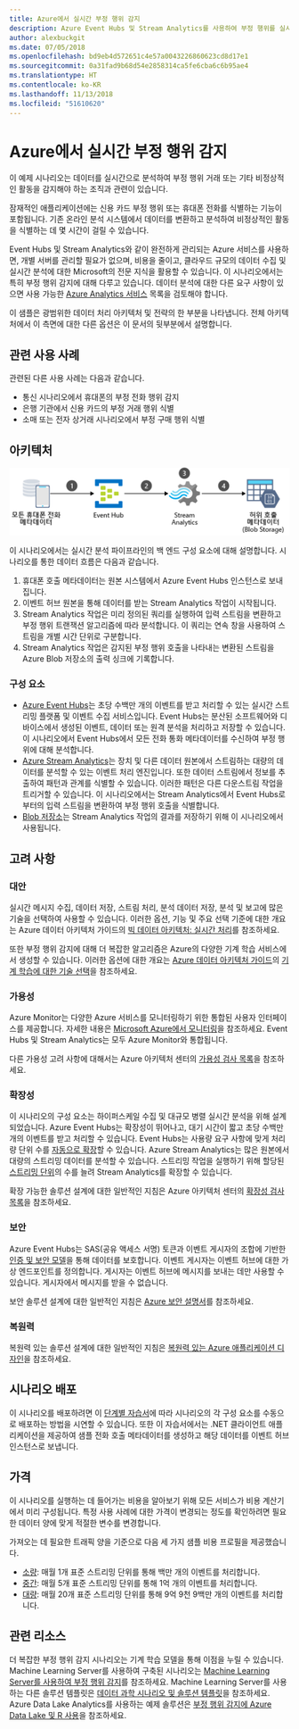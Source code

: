 ```yaml
---
title: Azure에서 실시간 부정 행위 감지
description: Azure Event Hubs 및 Stream Analytics를 사용하여 부정 행위를 실시간으로 검색합니다.
author: alexbuckgit
ms.date: 07/05/2018
ms.openlocfilehash: bd9eb4d572651c4e57a0043226860623cd8d17e1
ms.sourcegitcommit: 0a31fad9b68d54e2858314ca5fe6cba6c6b95ae4
ms.translationtype: HT
ms.contentlocale: ko-KR
ms.lasthandoff: 11/13/2018
ms.locfileid: "51610620"
---
```

# <a name="real-time-fraud-detection-on-azure"></a>Azure에서 실시간 부정 행위 감지

이 예제 시나리오는 데이터를 실시간으로 분석하여 부정 행위 거래 또는 기타 비정상적인 활동을 감지해야 하는 조직과 관련이 있습니다.

잠재적인 애플리케이션에는 신용 카드 부정 행위 또는 휴대폰 전화를 식별하는 기능이 포함됩니다. 기존 온라인 분석 시스템에서 데이터를 변환하고 분석하여 비정상적인 활동을 식별하는 데 몇 시간이 걸릴 수 있습니다.

Event Hubs 및 Stream Analytics와 같이 완전하게 관리되는 Azure 서비스를 사용하면, 개별 서버를 관리할 필요가 없으며, 비용을 줄이고, 클라우드 규모의 데이터 수집 및 실시간 분석에 대한 Microsoft의 전문 지식을 활용할 수 있습니다. 이 시나리오에서는 특히 부정 행위 감지에 대해 다루고 있습니다. 데이터 분석에 대한 다른 요구 사항이 있으면 사용 가능한 [Azure Analytics 서비스][product-category] 목록을 검토해야 합니다.

이 샘플은 광범위한 데이터 처리 아키텍처 및 전략의 한 부분을 나타냅니다. 전체 아키텍처에서 이 측면에 대한 다른 옵션은 이 문서의 뒷부분에서 설명합니다.

## <a name="relevant-use-cases"></a>관련 사용 사례

관련된 다른 사용 사례는 다음과 같습니다.

* 통신 시나리오에서 휴대폰의 부정 전화 행위 감지
* 은행 기관에서 신용 카드의 부정 거래 행위 식별
* 소매 또는 전자 상거래 시나리오에서 부정 구매 행위 식별

## <a name="architecture"></a>아키텍처

![실시간 부정 행위 감지 시나리오의 Azure 구성 요소 아키텍처에 대한 개요][architecture]

이 시나리오에서는 실시간 분석 파이프라인의 백 엔드 구성 요소에 대해 설명합니다. 시나리오를 통한 데이터 흐름은 다음과 같습니다.

1. 휴대폰 호출 메타데이터는 원본 시스템에서 Azure Event Hubs 인스턴스로 보내집니다. 
2. 이벤트 허브 원본을 통해 데이터를 받는 Stream Analytics 작업이 시작됩니다.
3. Stream Analytics 작업은 미리 정의된 쿼리를 실행하여 입력 스트림을 변환하고 부정 행위 트랜잭션 알고리즘에 따라 분석합니다. 이 쿼리는 연속 창을 사용하여 스트림을 개별 시간 단위로 구분합니다.
4. Stream Analytics 작업은 감지된 부정 행위 호출을 나타내는 변환된 스트림을 Azure Blob 저장소의 출력 싱크에 기록합니다.

### <a name="components"></a>구성 요소

* [Azure Event Hubs][docs-event-hubs]는 초당 수백만 개의 이벤트를 받고 처리할 수 있는 실시간 스트리밍 플랫폼 및 이벤트 수집 서비스입니다. Event Hubs는 분산된 소프트웨어와 디바이스에서 생성된 이벤트, 데이터 또는 원격 분석을 처리하고 저장할 수 있습니다. 이 시나리오에서 Event Hubs에서 모든 전화 통화 메타데이터를 수신하여 부정 행위에 대해 분석합니다.
* [Azure Stream Analytics][docs-stream-analytics]는 장치 및 다른 데이터 원본에서 스트림하는 대량의 데이터를 분석할 수 있는 이벤트 처리 엔진입니다. 또한 데이터 스트림에서 정보를 추출하여 패턴과 관계를 식별할 수 있습니다. 이러한 패턴은 다른 다운스트림 작업을 트리거할 수 있습니다. 이 시나리오에서는 Stream Analytics에서 Event Hubs로부터의 입력 스트림을 변환하여 부정 행위 호출을 식별합니다.
* [Blob 저장소](/azure/storage/blobs/storage-blobs-introduction)는 Stream Analytics 작업의 결과를 저장하기 위해 이 시나리오에서 사용됩니다.

## <a name="considerations"></a>고려 사항

### <a name="alternatives"></a>대안

실시간 메시지 수집, 데이터 저장, 스트림 처리, 분석 데이터 저장, 분석 및 보고에 많은 기술을 선택하여 사용할 수 있습니다. 이러한 옵션, 기능 및 주요 선택 기준에 대한 개요는 Azure 데이터 아키텍처 가이드의 [빅 데이터 아키텍처: 실시간 처리](/azure/architecture/data-guide/technology-choices/real-time-ingestion)를 참조하세요.

또한 부정 행위 감지에 대해 더 복잡한 알고리즘은 Azure의 다양한 기계 학습 서비스에서 생성할 수 있습니다. 이러한 옵션에 대한 개요는 [Azure 데이터 아키텍처 가이드](../../data-guide/index.md)의 [기계 학습에 대한 기술 선택](/azure/architecture/data-guide/technology-choices/data-science-and-machine-learning)을 참조하세요.

### <a name="availability"></a>가용성

Azure Monitor는 다양한 Azure 서비스를 모니터링하기 위한 통합된 사용자 인터페이스를 제공합니다. 자세한 내용은 [Microsoft Azure에서 모니터링](/azure/monitoring-and-diagnostics/monitoring-overview)을 참조하세요. Event Hubs 및 Stream Analytics는 모두 Azure Monitor와 통합됩니다. 

다른 가용성 고려 사항에 대해서는 Azure 아키텍처 센터의 [가용성 검사 목록][availability]을 참조하세요.

### <a name="scalability"></a>확장성

이 시나리오의 구성 요소는 하이퍼스케일 수집 및 대규모 병렬 실시간 분석을 위해 설계되었습니다. Azure Event Hubs는 확장성이 뛰어나고, 대기 시간이 짧고 초당 수백만 개의 이벤트를 받고 처리할 수 있습니다. Event Hubs는 사용량 요구 사항에 맞게 처리량 단위 수를 [자동으로 확장](/azure/event-hubs/event-hubs-auto-inflate)할 수 있습니다. Azure Stream Analytics는 많은 원본에서 대량의 스트리밍 데이터를 분석할 수 있습니다. 스트리밍 작업을 실행하기 위해 할당된 [스트리밍 단위](/azure/stream-analytics/stream-analytics-streaming-unit-consumption)의 수를 늘려 Stream Analytics를 확장할 수 있습니다.

확장 가능한 솔루션 설계에 대한 일반적인 지침은 Azure 아키텍처 센터의 [확장성 검사 목록][scalability]을 참조하세요.

### <a name="security"></a>보안

Azure Event Hubs는 SAS(공유 액세스 서명) 토큰과 이벤트 게시자의 조합에 기반한 [인증 및 보안 모델][docs-event-hubs-security-model]을 통해 데이터를 보호합니다. 이벤트 게시자는 이벤트 허브에 대한 가상 엔드포인트를 정의합니다. 게시자는 이벤트 허브에 메시지를 보내는 데만 사용할 수 있습니다. 게시자에서 메시지를 받을 수 없습니다.

보안 솔루션 설계에 대한 일반적인 지침은 [Azure 보안 설명서][security]를 참조하세요.

### <a name="resiliency"></a>복원력

복원력 있는 솔루션 설계에 대한 일반적인 지침은 [복원력 있는 Azure 애플리케이션 디자인][resiliency]을 참조하세요.

## <a name="deploy-the-scenario"></a>시나리오 배포

이 시나리오를 배포하려면 이 [단계별 자습서][tutorial]에 따라 시나리오의 각 구성 요소를 수동으로 배포하는 방법을 시연할 수 있습니다. 또한 이 자습서에서는 .NET 클라이언트 애플리케이션을 제공하여 샘플 전화 호출 메타데이터를 생성하고 해당 데이터를 이벤트 허브 인스턴스로 보냅니다.

## <a name="pricing"></a>가격

이 시나리오를 실행하는 데 들어가는 비용을 알아보기 위해 모든 서비스가 비용 계산기에서 미리 구성됩니다. 특정 사용 사례에 대한 가격이 변경되는 정도를 확인하려면 필요한 데이터 양에 맞게 적절한 변수를 변경합니다.

가져오는 데 필요한 트래픽 양을 기준으로 다음 세 가지 샘플 비용 프로필을 제공했습니다.

* [소량][small-pricing]: 매월 1개 표준 스트리밍 단위를 통해 백만 개의 이벤트를 처리합니다.
* [중간][medium-pricing]: 매월 5개 표준 스트리밍 단위를 통해 1억 개의 이벤트를 처리합니다.
* [대량][large-pricing]: 매월 20개 표준 스트리밍 단위를 통해 9억 9천 9백만 개의 이벤트를 처리합니다.

## <a name="related-resources"></a>관련 리소스

더 복잡한 부정 행위 감지 시나리오는 기계 학습 모델을 통해 이점을 누릴 수 있습니다. Machine Learning Server를 사용하여 구축된 시나리오는 [Machine Learning Server를 사용하여 부정 행위 감지][r-server-fraud-detection]를 참조하세요. Machine Learning Server를 사용하는 다른 솔루션 템플릿은 [데이터 과학 시나리오 및 솔루션 템플릿][docs-r-server-sample-solutions]을 참조하세요. Azure Data Lake Analytics를 사용하는 예제 솔루션은 [부정 행위 감지에 Azure Data Lake 및 R 사용][technet-fraud-detection]을 참조하세요.

<!-- links -->
[product-category]: https://azure.microsoft.com/product-categories/analytics/
[tutorial]: /azure/stream-analytics/stream-analytics-real-time-fraud-detection
[small-pricing]: https://azure.com/e/74149ec312c049ccba79bfb3cfa67606
[medium-pricing]: https://azure.com/e/4fc94f7376de484d8ae67a6958cae60a
[large-pricing]: https://azure.com/e/7da8804396f9428a984578700003ba42
[architecture]: ./media/architecture-fraud-detection.png
[docs-event-hubs]: /azure/event-hubs/event-hubs-what-is-event-hubs
[docs-event-hubs-security-model]: /azure/event-hubs/event-hubs-authentication-and-security-model-overview
[docs-stream-analytics]: /azure/stream-analytics/stream-analytics-introduction
[docs-r-server-sample-solutions]: /machine-learning-server/r/sample-solutions
[r-server-fraud-detection]: https://microsoft.github.io/r-server-fraud-detection/
[technet-fraud-detection]: https://blogs.technet.microsoft.com/machinelearning/2017/06/28/using-azure-data-lake-and-r-for-fraud-detection/
[availability]: /azure/architecture/checklist/availability
[scalability]: /azure/architecture/checklist/scalability
[resiliency]: ../../resiliency/index.md
[security]: /azure/security/


